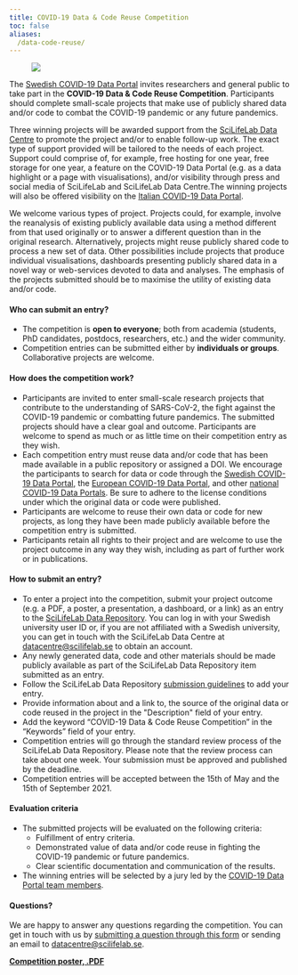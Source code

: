 ```yaml
---
title: COVID-19 Data & Code Reuse Competition
toc: false
aliases:
  /data-code-reuse/
---
```


<figure class="figure float-right mx-2 w-50">
  <img src="/img/posters/data_code_reuse_poster_web.png" class="img-news-banner img-thumbnail">
</figure>

The [Swedish COVID-19 Data Portal](https://covid19dataportal.se/) invites researchers and general public to take part in the **COVID-19 Data & Code Reuse Competition**. Participants should complete small-scale projects that make use of publicly shared data and/or code to combat the COVID-19 pandemic or any future pandemics.

Three winning projects will be awarded support from the [SciLifeLab Data Centre](https://scilifelab.se/data) to promote the project and/or to enable follow-up work. The exact type of support provided will be tailored to the needs of each project. Support could comprise of, for example, free hosting for one year, free storage for one year, a feature on the COVID-19 Data Portal (e.g. as a data highlight or a page with visualisations), and/or visibility through press and social media of SciLifeLab and SciLifeLab Data Centre.The winning projects will also be offered visibility on the [Italian COVID-19 Data Portal](https://www.covid19dataportal.it). 

We welcome various types of project. Projects could, for example, involve the reanalysis of existing publicly available data using a method different from that used originally or to answer a different question than in the original research. Alternatively, projects might reuse publicly shared code to process  a new set of data. Other possibilities include projects that produce individual visualisations, dashboards presenting publicly shared data in a novel way or web-services devoted to data and analyses. The emphasis of the projects submitted should be to maximise the utility of existing data and/or code.

#### Who can submit an entry?

- The competition is **open to everyone**; both from academia (students, PhD candidates, postdocs, researchers, etc.) and the wider community.
- Competition entries can be submitted either by **individuals or groups**. Collaborative projects are welcome.

#### How does the competition work?

- Participants are invited to enter small-scale research projects that contribute to the understanding of SARS-CoV-2, the fight against the COVID-19 pandemic or combatting future pandemics. The submitted projects should have a clear goal and outcome. Participants are welcome to spend as much or as little time on their competition entry as they wish.
- Each competition entry must reuse data and/or code that has been made available in a public repository or assigned a DOI. We encourage the participants to search for data or code through the [Swedish COVID-19 Data Portal](https://covid19dataportal.se/), the [European COVID-19 Data Portal](https://covid19dataportal.org), and other [national COVID-19 Data Portals](https://covid19dataportal.se/partners/). Be sure to adhere to the license conditions under which the original data or code were published.
- Participants are welcome to reuse their own data or code for new projects, as long they have been made publicly available before the competition entry is submitted.
- Participants retain all rights to their project and are welcome to use the project outcome in any way they wish, including as part of further work or in publications.

#### How to submit an entry?

- To enter a project into the competition, submit your project outcome (e.g. a PDF, a poster, a presentation, a dashboard, or a link) as an entry to the [SciLifeLab Data Repository](https://scilifelab.figshare.com/). You can log in with your Swedish university user ID or, if you are not affiliated with a Swedish university, you can get in touch with the SciLifeLab Data Centre at [datacentre@scilifelab.se](mailto:datacentre@scilifelab.se) to obtain an account.
- Any newly generated data, code and other materials should be made publicly available as part of the SciLifeLab Data Repository item submitted as an entry.
- Follow the SciLifeLab Data Repository [submission guidelines](https://www.scilifelab.se/data/repository/submission/) to add your entry.
- Provide information about and a link to, the source of the original data or code reused in the project in the "Description" field of your entry.
- Add the keyword “COVID-19 Data & Code Reuse Competition” in the “Keywords” field of your entry.
- Competition entries will go through the standard review process of the SciLifeLab Data Repository. Please note that the review process can take about one week. Your submission must be approved and published by the deadline.
- Competition entries will be accepted between the 15th of May and the 15th of September 2021.

#### Evaluation criteria

- The submitted projects will be evaluated on the following criteria:
    - Fulfillment of entry criteria.
    - Demonstrated value of data and/or code reuse in fighting the COVID-19 pandemic or future pandemics.
    - Clear scientific documentation and communication of the results.
- The winning entries will be selected by a jury led by the [COVID-19 Data Portal team members](/about/).

#### Questions?

We are happy to answer any questions regarding the competition. You can get in touch with us by [submitting a question through this form](/contact/) or sending an email to [datacentre@scilifelab.se](mailto:datacentre@scilifelab.se).

**[Competition poster, .PDF](/img/posters/data_code_reuse_poster.pdf)**
